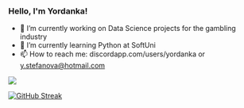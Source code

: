 ### Hello, I'm Yordanka!

- 🔭 I’m currently working on Data Science projects for the gambling industry
- 🌱 I’m currently learning Python at SoftUni
- 📫 How to reach me: discordapp.com/users/yordanka or y.stefanova@hotmail.com


![](https://komarev.com/ghpvc/?ystefanova5)

[![GitHub Streak](https://github-readme-streak-stats.herokuapp.com?user=ystefanova5&exclude_days=Sun%2CSat)](https://git.io/streak-stats)
